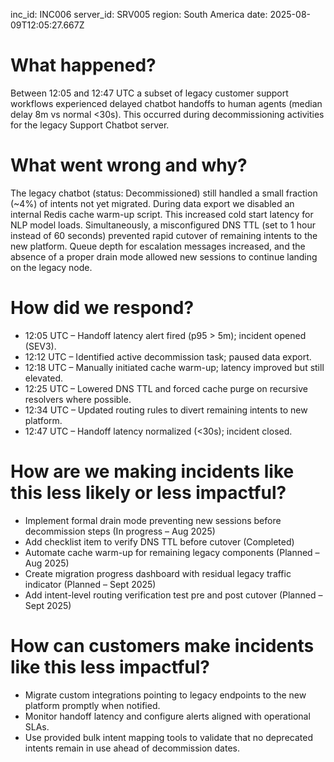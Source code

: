 inc_id: INC006
server_id: SRV005
region: South America
date: 2025-08-09T12:05:27.667Z

# What happened?
Between 12:05 and 12:47 UTC a subset of legacy customer support workflows experienced delayed chatbot handoffs to human agents (median delay 8m vs normal <30s). This occurred during decommissioning activities for the legacy Support Chatbot server.

# What went wrong and why?
The legacy chatbot (status: Decommissioned) still handled a small fraction (~4%) of intents not yet migrated. During data export we disabled an internal Redis cache warm-up script. This increased cold start latency for NLP model loads. Simultaneously, a misconfigured DNS TTL (set to 1 hour instead of 60 seconds) prevented rapid cutover of remaining intents to the new platform. Queue depth for escalation messages increased, and the absence of a proper drain mode allowed new sessions to continue landing on the legacy node.

# How did we respond?
* 12:05 UTC – Handoff latency alert fired (p95 > 5m); incident opened (SEV3).
* 12:12 UTC – Identified active decommission task; paused data export.
* 12:18 UTC – Manually initiated cache warm-up; latency improved but still elevated.
* 12:25 UTC – Lowered DNS TTL and forced cache purge on recursive resolvers where possible.
* 12:34 UTC – Updated routing rules to divert remaining intents to new platform.
* 12:47 UTC – Handoff latency normalized (<30s); incident closed.

# How are we making incidents like this less likely or less impactful?
* Implement formal drain mode preventing new sessions before decommission steps (In progress – Aug 2025)
* Add checklist item to verify DNS TTL before cutover (Completed)
* Automate cache warm-up for remaining legacy components (Planned – Aug 2025)
* Create migration progress dashboard with residual legacy traffic indicator (Planned – Sept 2025)
* Add intent-level routing verification test pre and post cutover (Planned – Sept 2025)

# How can customers make incidents like this less impactful?
* Migrate custom integrations pointing to legacy endpoints to the new platform promptly when notified.
* Monitor handoff latency and configure alerts aligned with operational SLAs.
* Use provided bulk intent mapping tools to validate that no deprecated intents remain in use ahead of decommission dates.
